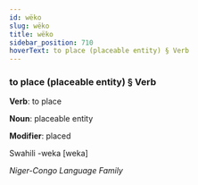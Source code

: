 ```yaml
---
id: wëko
slug: wëko
title: wëko
sidebar_position: 710
hoverText: to place (placeable entity) § Verb
---
```


### to place (placeable entity) § Verb

**Verb**: to place

**Noun**: placeable entity

**Modifier**: placed

Swahili -weka [weka]

*Niger-Congo Language Family*